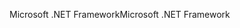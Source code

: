 <span data-ttu-id="2999d-101">Microsoft .NET Framework</span><span class="sxs-lookup"><span data-stu-id="2999d-101">Microsoft .NET Framework</span></span>